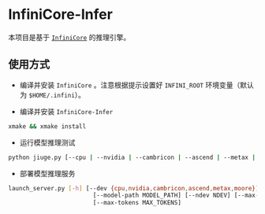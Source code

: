 # InfiniCore-Infer

本项目是基于 [`InfiniCore`](https://github.com/InfiniTensor/InfiniCore) 的推理引擎。

## 使用方式

- 编译并安装 `InfiniCore` 。注意根据提示设置好 `INFINI_ROOT` 环境变量（默认为 `$HOME/.infini`）。

- 编译并安装 `InfiniCore-Infer`

```bash
xmake && xmake install
```

- 运行模型推理测试

```bash
python jiuge.py [--cpu | --nvidia | --cambricon | --ascend | --metax | --moore] <path/to/model_dir> [n_device]
```

- 部署模型推理服务

```bash
launch_server.py [-h] [--dev {cpu,nvidia,cambricon,ascend,metax,moore}]
                        [--model-path MODEL_PATH] [--ndev NDEV] [--max-batch MAX_BATCH]
                        [--max-tokens MAX_TOKENS]
```
